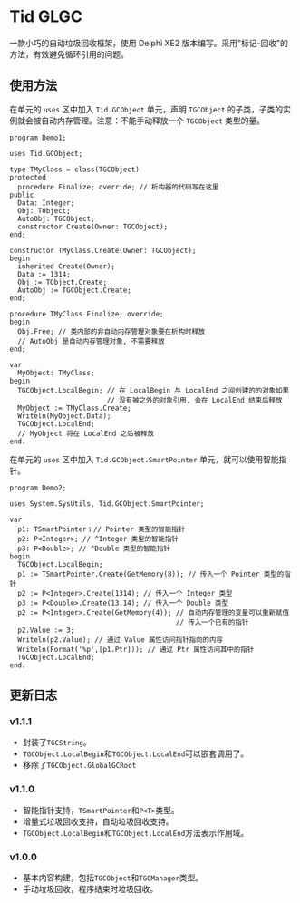 # Tid GLGC

一款小巧的自动垃圾回收框架，使用 Delphi XE2 版本编写。采用"标记-回收"的方法，有效避免循环引用的问题。

## 使用方法

在单元的 `uses` 区中加入 `Tid.GCObject` 单元，声明 `TGCObject` 的子类，子类的实例就会被自动内存管理。注意：不能手动释放一个 `TGCObject` 类型的量。

```Delphi
program Demo1;

uses Tid.GCObject;

type TMyClass = class(TGCObject)
protected
  procedure Finalize; override; // 析构器的代码写在这里
public
  Data: Integer;
  Obj: TObject;
  AutoObj: TGCObject;
  constructor Create(Owner: TGCObject);
end;

constructor TMyClass.Create(Owner: TGCObject);
begin
  inherited Create(Owner);
  Data := 1314;
  Obj := TObject.Create;
  AutoObj := TGCObject.Create;
end;

procedure TMyClass.Finalize; override;
begin
  Obj.Free; // 类内部的非自动内存管理对象要在析构时释放
  // AutoObj 是自动内存管理对象, 不需要释放
end;

var
  MyObject: TMyClass;
begin
  TGCObject.LocalBegin; // 在 LocalBegin 与 LocalEnd 之间创建的的对象如果
                        // 没有被之外的对象引用, 会在 LocalEnd 结束后释放
  MyObject := TMyClass.Create;
  Writeln(MyObject.Data);
  TGCObject.LocalEnd;
  // MyObject 将在 LocalEnd 之后被释放
end.
```

在单元的 `uses` 区中加入 `Tid.GCObject.SmartPointer` 单元，就可以使用智能指针。

```Delphi
program Demo2;

uses System.SysUtils, Tid.GCObject.SmartPointer;

var
  p1: TSmartPointer；// Pointer 类型的智能指针
  p2: P<Integer>; // ^Integer 类型的智能指针
  p3: P<Double>; // ^Double 类型的智能指针
begin
  TGCObject.LocalBegin;
  p1 := TSmartPointer.Create(GetMemory(8)); // 传入一个 Pointer 类型的指针
  p2 := P<Integer>.Create(1314); // 传入一个 Integer 类型
  p3 := P<Double>.Create(13.14); // 传入一个 Double 类型
  p2 := P<Integer>.Create(GetMemory(4)); // 自动内存管理的变量可以重新赋值
                                         // 传入一个已有的指针
  p2.Value := 3;
  Writeln(p2.Value); // 通过 Value 属性访问指针指向的内容
  Writeln(Format('%p',[p1.Ptr])); // 通过 Ptr 属性访问其中的指针
  TGCObject.LocalEnd;
end.
```

## 更新日志

### v1.1.1
 - 封装了`TGCString`。
 - `TGCObject.LocalBegin`和`TGCObject.LocalEnd`可以嵌套调用了。
 - 移除了`TGCObject.GlobalGCRoot`

### v1.1.0
 - 智能指针支持，`TSmartPointer`和`P<T>`类型。
 - 增量式垃圾回收支持，自动垃圾回收支持。
 - `TGCObject.LocalBegin`和`TGCObject.LocalEnd`方法表示作用域。
 
### v1.0.0
 - 基本内容构建，包括`TGCObject`和`TGCManager`类型。
 - 手动垃圾回收，程序结束时垃圾回收。
 
